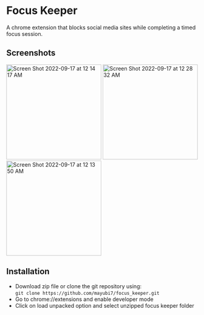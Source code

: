 # Focus Keeper

A chrome extension that blocks social media sites while completing a timed focus session.

## Screenshots
<img width="250" alt="Screen Shot 2022-09-17 at 12 14 17 AM" src="https://user-images.githubusercontent.com/98232527/190845343-fe85d197-eb81-4882-9d02-cd192d5045bf.png"> <img width="250" alt="Screen Shot 2022-09-17 at 12 28 32 AM" src="https://user-images.githubusercontent.com/98232527/190845865-58b551bb-e8fc-45d1-b2f1-b1e4977c4fae.png">   <img width="250" alt="Screen Shot 2022-09-17 at 12 13 50 AM" src="https://user-images.githubusercontent.com/98232527/190845351-2b1986aa-9de4-4a1c-bce9-dee6e58a6486.png">

## Installation
- Download zip file or clone the git repository using:  
`git clone https://github.com/mayubi7/focus_keeper.git`
- Go to chrome://extensions and enable developer mode
- Click on load unpacked option and select unzipped focus keeper folder
